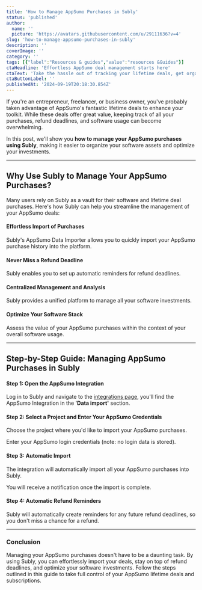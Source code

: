 ```yaml
---
title: 'How to Manage AppSumo Purchases in Subly'
status: 'published'
author:
  name: ''
  picture: 'https://avatars.githubusercontent.com/u/29111636?v=4'
slug: 'how-to-manage-appsumo-purchases-in-subly'
description: ''
coverImage: ''
category: ''
tags: [{"label":"Resources & guides","value":"resources &Guides"}]
ctaHeadline: 'Effortless AppSumo deal management starts here'
ctaText: 'Take the hassle out of tracking your lifetime deals, get organized and make the most of your software investments.'
ctaButtonLabel: ''
publishedAt: '2024-09-19T20:18:30.854Z'
---
```


If you're an entrepreneur, freelancer, or business owner, you've probably taken advantage of AppSumo's fantastic lifetime deals to enhance your toolkit. While these deals offer great value, keeping track of all your purchases, refund deadlines, and software usage can become overwhelming.

In this post, we'll show you **how to manage your AppSumo purchases using Subly**, making it easier to organize your software assets and optimize your investments.

---

## Why Use Subly to Manage Your AppSumo Purchases?

Many users rely on Subly as a vault for their software and lifetime deal purchases. Here's how Subly can help you streamline the management of your AppSumo deals:

#### Effortless Import of Purchases

Subly's AppSumo Data Importer allows you to quickly import your AppSumo purchase history into the platform.

#### Never Miss a Refund Deadline

Subly enables you to set up automatic reminders for refund deadlines.

#### Centralized Management and Analysis

Subly provides a unified platform to manage all your software investments.

#### Optimize Your Software Stack

Assess the value of your AppSumo purchases within the context of your overall software usage.

---

## Step-by-Step Guide: Managing AppSumo Purchases in Subly

#### Step 1: Open the AppSumo Integration

Log in to Subly and navigate to the [integrations page](https://web.subly.app/settings?tab=3), you'll find the AppSumo Integration in the '**Data import'** section.

#### **Step 2:** Select a Project and Enter Your AppSumo Credentials

Choose the project where you'd like to import your AppSumo purchases.

Enter your AppSumo login credentials (note: no login data is stored).

#### **Step 3: Automatic Import**

The integration will automatically import all your AppSumo purchases into Subly.

You will receive a notification once the import is complete.

#### **Step 4:** Automatic Refund Reminders

Subly will automatically create reminders for any future refund deadlines, so you don't miss a chance for a refund.

---

### Conclusion

Managing your AppSumo purchases doesn't have to be a daunting task. By using Subly, you can effortlessly import your deals, stay on top of refund deadlines, and optimize your software investments. Follow the steps outlined in this guide to take full control of your AppSumo lifetime deals and subscriptions.